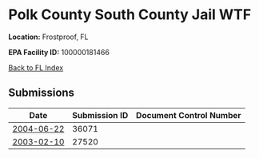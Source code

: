 # Polk County South County Jail WTF

**Location:** Frostproof, FL

**EPA Facility ID:** 100000181466

[Back to FL Index](../../index.md)

## Submissions

| Date | Submission ID | Document Control Number |
|------|--------------|-------------------------|
| [2004-06-22](submissions/36071.md) | 36071 |  |
| [2003-02-10](submissions/27520.md) | 27520 |  |
